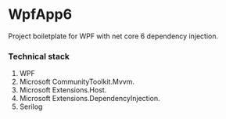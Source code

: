 # WpfApp6

Project boiletplate for WPF with net core 6 dependency injection.

### Technical stack
1. WPF  
2. Microsoft CommunityToolkit.Mvvm.  
3. Microsoft Extensions.Host.
4. Microsoft Extensions.DependencyInjection.
5. Serilog
